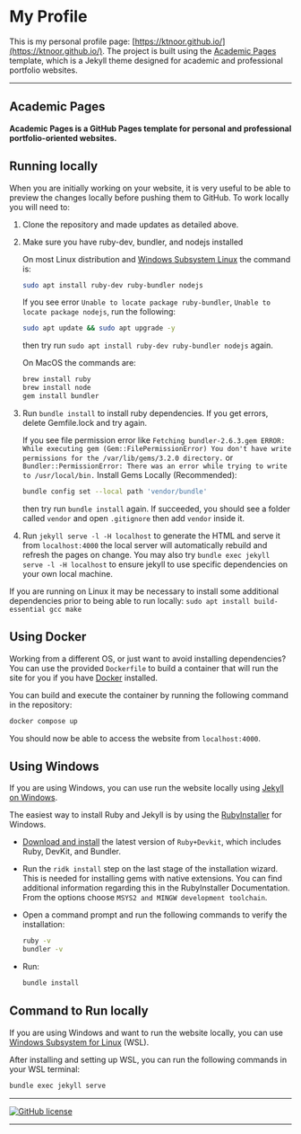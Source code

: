 # My Profile

This is my personal profile page: [https://ktnoor.github.io/](https://ktnoor.github.io/).
The project is built using the [Academic Pages](https://academicpages.github.io/) template, which is a Jekyll theme designed for academic and professional portfolio websites.

---

## Academic Pages

**Academic Pages is a GitHub Pages template for personal and professional portfolio-oriented websites.**

## Running locally

When you are initially working on your website, it is very useful to be able to preview the changes locally before pushing them to GitHub. To work locally you will need to:

1. Clone the repository and made updates as detailed above.
1. Make sure you have ruby-dev, bundler, and nodejs installed

    On most Linux distribution and [Windows Subsystem Linux](https://learn.microsoft.com/en-us/windows/wsl/about) the command is:

    ```bash
    sudo apt install ruby-dev ruby-bundler nodejs
    ```

    If you see error `Unable to locate package ruby-bundler`, `Unable to locate package nodejs`, run the following:

    ```bash
    sudo apt update && sudo apt upgrade -y
    ```

    then try run `sudo apt install ruby-dev ruby-bundler nodejs` again.

    On MacOS the commands are:

    ```bash
    brew install ruby
    brew install node
    gem install bundler
    ```

1. Run `bundle install` to install ruby dependencies. If you get errors, delete Gemfile.lock and try again.

    If you see file permission error like `Fetching bundler-2.6.3.gem ERROR:  While executing gem (Gem::FilePermissionError) You don't have write permissions for the /var/lib/gems/3.2.0 directory.` or `Bundler::PermissionError: There was an error while trying to write to /usr/local/bin.`
    Install Gems Locally (Recommended):

    ```bash
    bundle config set --local path 'vendor/bundle'
    ```

    then try run `bundle install` again. If succeeded, you should see a folder called `vendor` and open `.gitignore` then add `vendor` inside it.

1. Run `jekyll serve -l -H localhost` to generate the HTML and serve it from `localhost:4000` the local server will automatically rebuild and refresh the pages on change.
    You may also try `bundle exec jekyll serve -l -H localhost` to ensure jekyll to use specific dependencies on your own local machine.

If you are running on Linux it may be necessary to install some additional dependencies prior to being able to run locally: `sudo apt install build-essential gcc make`

## Using Docker

Working from a different OS, or just want to avoid installing dependencies? You can use the provided `Dockerfile` to build a container that will run the site for you if you have [Docker](https://www.docker.com/) installed.

You can build and execute the container by running the following command in the repository:

```bash
docker compose up
```

You should now be able to access the website from `localhost:4000`.

## Using Windows

If you are using Windows, you can use run the website locally using [Jekyll on Windows](https://jekyllrb.com/docs/installation/windows/).

The easiest way to install Ruby and Jekyll is by using the [RubyInstaller](https://rubyinstaller.org/) for Windows.

- [Download and install](https://rubyinstaller.org/downloads/) the latest version of `Ruby+Devkit`, which includes Ruby, DevKit, and Bundler.
- Run the `ridk install` step on the last stage of the installation wizard. This is needed for installing gems with native extensions. You can find additional information regarding this in the RubyInstaller Documentation. From the options choose `MSYS2 and MINGW development toolchain`.
- Open a command prompt and run the following commands to verify the installation:

    ```bash
    ruby -v
    bundler -v
    ```

- Run:

    ```bash
    bundle install
    ```

## Command to Run locally

If you are using Windows and want to run the website locally, you can use [Windows Subsystem for Linux](https://learn.microsoft.com/en-us/windows/wsl/install) (WSL).

After installing and setting up WSL, you can run the following commands in your WSL terminal:

```bash
bundle exec jekyll serve
```

---

[![GitHub license](https://img.shields.io/github/license/academicpages/academicpages.github.io?color=blue)](LICENSE)

---
